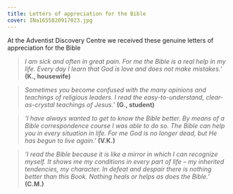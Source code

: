 ```yaml
---
title: Letters of appreciation for the Bible
cover: INa1655820917023.jpg
---
```


At the Adventist Discovery Centre we received these genuine letters of appreciation for the Bible

> _I am sick and often in great pain. For me the Bible is a real help in my life. Every day I learn that God is love and does not make mistakes.’_ 
> **(K., housewife)**

> _Sometimes you become confused with the many opinions and teachings of religious leaders. I read the easy-to-understand, clear-as-crystal teachings of Jesus.’_ 
> **(G., student)**

> _‘I have always wanted to get to know the Bible better. By means of a Bible correspondence course I was able to do so. The Bible can help you in every situation in life. For me God is no longer dead, but He has begun to live again.’_ 
> **(V.K.)**

> _‘I read the Bible because it is like a mirror in which I can recognize myself. It shows me my conditions in every part of life – my inherited tendencies, my character. In defeat and despair there is nothing better than this Book. Nothing heals or helps as does the Bible.’_ 
> **(C.M.)**